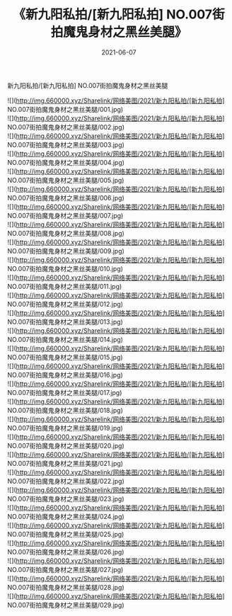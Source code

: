 ﻿---
layout: post
title:  《新九阳私拍/[新九阳私拍] NO.007街拍魔鬼身材之黑丝美腿》
date:   2021-06-07
img: http://img.660000.xyz/Sharelink/网络美图/2021/新九阳私拍/[新九阳私拍] NO.007街拍魔鬼身材之黑丝美腿/000.jpg
categories: [美女, 清纯, 唯美]
---

新九阳私拍/[新九阳私拍] NO.007街拍魔鬼身材之黑丝美腿

 ![](http://img.660000.xyz/Sharelink/网络美图/2021/新九阳私拍/[新九阳私拍] NO.007街拍魔鬼身材之黑丝美腿/001.jpg) <br>![](http://img.660000.xyz/Sharelink/网络美图/2021/新九阳私拍/[新九阳私拍] NO.007街拍魔鬼身材之黑丝美腿/002.jpg) <br>![](http://img.660000.xyz/Sharelink/网络美图/2021/新九阳私拍/[新九阳私拍] NO.007街拍魔鬼身材之黑丝美腿/003.jpg) <br>![](http://img.660000.xyz/Sharelink/网络美图/2021/新九阳私拍/[新九阳私拍] NO.007街拍魔鬼身材之黑丝美腿/004.jpg) <br>![](http://img.660000.xyz/Sharelink/网络美图/2021/新九阳私拍/[新九阳私拍] NO.007街拍魔鬼身材之黑丝美腿/005.jpg) <br>![](http://img.660000.xyz/Sharelink/网络美图/2021/新九阳私拍/[新九阳私拍] NO.007街拍魔鬼身材之黑丝美腿/006.jpg) <br>![](http://img.660000.xyz/Sharelink/网络美图/2021/新九阳私拍/[新九阳私拍] NO.007街拍魔鬼身材之黑丝美腿/007.jpg) <br>![](http://img.660000.xyz/Sharelink/网络美图/2021/新九阳私拍/[新九阳私拍] NO.007街拍魔鬼身材之黑丝美腿/008.jpg) <br>![](http://img.660000.xyz/Sharelink/网络美图/2021/新九阳私拍/[新九阳私拍] NO.007街拍魔鬼身材之黑丝美腿/009.jpg) <br>![](http://img.660000.xyz/Sharelink/网络美图/2021/新九阳私拍/[新九阳私拍] NO.007街拍魔鬼身材之黑丝美腿/010.jpg) <br>![](http://img.660000.xyz/Sharelink/网络美图/2021/新九阳私拍/[新九阳私拍] NO.007街拍魔鬼身材之黑丝美腿/011.jpg) <br>![](http://img.660000.xyz/Sharelink/网络美图/2021/新九阳私拍/[新九阳私拍] NO.007街拍魔鬼身材之黑丝美腿/012.jpg) <br>![](http://img.660000.xyz/Sharelink/网络美图/2021/新九阳私拍/[新九阳私拍] NO.007街拍魔鬼身材之黑丝美腿/013.jpg) <br>![](http://img.660000.xyz/Sharelink/网络美图/2021/新九阳私拍/[新九阳私拍] NO.007街拍魔鬼身材之黑丝美腿/014.jpg) <br>![](http://img.660000.xyz/Sharelink/网络美图/2021/新九阳私拍/[新九阳私拍] NO.007街拍魔鬼身材之黑丝美腿/015.jpg) <br>![](http://img.660000.xyz/Sharelink/网络美图/2021/新九阳私拍/[新九阳私拍] NO.007街拍魔鬼身材之黑丝美腿/016.jpg) <br>![](http://img.660000.xyz/Sharelink/网络美图/2021/新九阳私拍/[新九阳私拍] NO.007街拍魔鬼身材之黑丝美腿/017.jpg) <br>![](http://img.660000.xyz/Sharelink/网络美图/2021/新九阳私拍/[新九阳私拍] NO.007街拍魔鬼身材之黑丝美腿/018.jpg) <br>![](http://img.660000.xyz/Sharelink/网络美图/2021/新九阳私拍/[新九阳私拍] NO.007街拍魔鬼身材之黑丝美腿/019.jpg) <br>![](http://img.660000.xyz/Sharelink/网络美图/2021/新九阳私拍/[新九阳私拍] NO.007街拍魔鬼身材之黑丝美腿/020.jpg) <br>![](http://img.660000.xyz/Sharelink/网络美图/2021/新九阳私拍/[新九阳私拍] NO.007街拍魔鬼身材之黑丝美腿/021.jpg) <br>![](http://img.660000.xyz/Sharelink/网络美图/2021/新九阳私拍/[新九阳私拍] NO.007街拍魔鬼身材之黑丝美腿/022.jpg) <br>![](http://img.660000.xyz/Sharelink/网络美图/2021/新九阳私拍/[新九阳私拍] NO.007街拍魔鬼身材之黑丝美腿/023.jpg) <br>![](http://img.660000.xyz/Sharelink/网络美图/2021/新九阳私拍/[新九阳私拍] NO.007街拍魔鬼身材之黑丝美腿/024.jpg) <br>![](http://img.660000.xyz/Sharelink/网络美图/2021/新九阳私拍/[新九阳私拍] NO.007街拍魔鬼身材之黑丝美腿/025.jpg) <br>![](http://img.660000.xyz/Sharelink/网络美图/2021/新九阳私拍/[新九阳私拍] NO.007街拍魔鬼身材之黑丝美腿/026.jpg) <br>![](http://img.660000.xyz/Sharelink/网络美图/2021/新九阳私拍/[新九阳私拍] NO.007街拍魔鬼身材之黑丝美腿/027.jpg) <br>![](http://img.660000.xyz/Sharelink/网络美图/2021/新九阳私拍/[新九阳私拍] NO.007街拍魔鬼身材之黑丝美腿/028.jpg) <br>![](http://img.660000.xyz/Sharelink/网络美图/2021/新九阳私拍/[新九阳私拍] NO.007街拍魔鬼身材之黑丝美腿/029.jpg) <br>